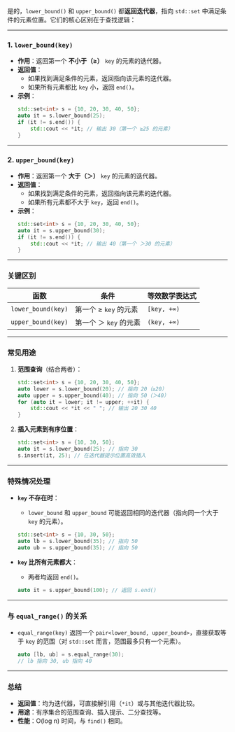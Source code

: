 是的，`lower_bound()` 和 `upper_bound()` 都**返回迭代器**，指向 `std::set` 中满足条件的元素位置。它们的核心区别在于查找逻辑：

---

### **1. `lower_bound(key)`**
- **作用**：返回第一个 **不小于（≥）** `key` 的元素的迭代器。
- **返回值**：
  - 如果找到满足条件的元素，返回指向该元素的迭代器。
  - 如果所有元素都比 `key` 小，返回 `end()`。
- **示例**：
  ```cpp
  std::set<int> s = {10, 20, 30, 40, 50};
  auto it = s.lower_bound(25);
  if (it != s.end()) {
      std::cout << *it; // 输出 30（第一个 ≥25 的元素）
  }
  ```

---

### **2. `upper_bound(key)`**
- **作用**：返回第一个 **大于（＞）** `key` 的元素的迭代器。
- **返回值**：
  - 如果找到满足条件的元素，返回指向该元素的迭代器。
  - 如果所有元素都不大于 `key`，返回 `end()`。
- **示例**：
  ```cpp
  std::set<int> s = {10, 20, 30, 40, 50};
  auto it = s.upper_bound(30);
  if (it != s.end()) {
      std::cout << *it; // 输出 40（第一个 ＞30 的元素）
  }
  ```

---

### **关键区别**
| 函数 | 条件 | 等效数学表达式 |
|------|------|----------------|
| `lower_bound(key)` | 第一个 ≥ `key` 的元素 | `[key, +∞)` |
| `upper_bound(key)` | 第一个 ＞ `key` 的元素 | `(key, +∞)` |

---

### **常见用途**
1. **范围查询**（结合两者）：
   ```cpp
   std::set<int> s = {10, 20, 30, 40, 50};
   auto lower = s.lower_bound(20); // 指向 20（≥20）
   auto upper = s.upper_bound(40); // 指向 50（＞40）
   for (auto it = lower; it != upper; ++it) {
       std::cout << *it << " "; // 输出 20 30 40
   }
   ```

2. **插入元素到有序位置**：
   ```cpp
   std::set<int> s = {10, 30, 50};
   auto it = s.lower_bound(25); // 指向 30
   s.insert(it, 25); // 在迭代器提示位置高效插入
   ```

---

### **特殊情况处理**
- **`key` 不存在时**：
  - `lower_bound` 和 `upper_bound` 可能返回相同的迭代器（指向同一个大于 `key` 的元素）。
  ```cpp
  std::set<int> s = {10, 30, 50};
  auto lb = s.lower_bound(35); // 指向 50
  auto ub = s.upper_bound(35); // 指向 50
  ```

- **`key` 比所有元素都大**：
  - 两者均返回 `end()`。
  ```cpp
  auto it = s.upper_bound(100); // 返回 s.end()
  ```

---

### **与 `equal_range()` 的关系**
- `equal_range(key)` 返回一个 `pair<lower_bound, upper_bound>`，直接获取等于 `key` 的范围（对 `std::set` 而言，范围最多只有一个元素）。
  ```cpp
  auto [lb, ub] = s.equal_range(30);
  // lb 指向 30, ub 指向 40
  ```

---

### **总结**
- **返回值**：均为迭代器，可直接解引用（`*it`）或与其他迭代器比较。
- **用途**：有序集合的范围查询、插入提示、二分查找等。
- **性能**：O(log n) 时间，与 `find()` 相同。